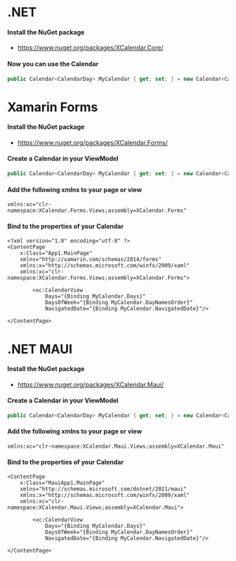 # .NET

#### Install the NuGet package
* https://www.nuget.org/packages/XCalendar.Core/

#### Now you can use the Calendar
```C#
public Calendar<CalendarDay> MyCalendar { get; set; } = new Calendar<CalendarDay>();
```

# Xamarin Forms

#### Install the NuGet package
* https://www.nuget.org/packages/XCalendar.Forms/

#### Create a Calendar in your ViewModel
```C#
public Calendar<CalendarDay> MyCalendar { get; set; } = new Calendar<CalendarDay>();
```

#### Add the following xmlns to your page or view
```xaml
xmlns:xc="clr-namespace:XCalendar.Forms.Views;assembly=XCalendar.Forms"
```

#### Bind to the properties of your Calendar
```xaml
<?xml version="1.0" encoding="utf-8" ?>
<ContentPage
    x:Class="App1.MainPage"
    xmlns="http://xamarin.com/schemas/2014/forms"
    xmlns:x="http://schemas.microsoft.com/winfx/2009/xaml"
    xmlns:xc="clr-namespace:XCalendar.Forms.Views;assembly=XCalendar.Forms">
    
        <xc:CalendarView
            Days="{Binding MyCalendar.Days}"
            DaysOfWeek="{Binding MyCalendar.DayNamesOrder}"
            NavigatedDate="{Binding MyCalendar.NavigatedDate}"/>

</ContentPage>

```

# .NET MAUI

#### Install the NuGet package
* https://www.nuget.org/packages/XCalendar.Maui/

#### Create a Calendar in your ViewModel
```C#
public Calendar<CalendarDay> MyCalendar { get; set; } = new Calendar<CalendarDay>();
```

#### Add the following xmlns to your page or view
```xaml
xmlns:xc="clr-namespace:XCalendar.Maui.Views;assembly=XCalendar.Maui"
```

#### Bind to the properties of your Calendar
```xaml
<ContentPage
    x:Class="MauiApp1.MainPage"
    xmlns="http://schemas.microsoft.com/dotnet/2021/maui"
    xmlns:x="http://schemas.microsoft.com/winfx/2009/xaml"
    xmlns:xc="clr-namespace:XCalendar.Maui.Views;assembly=XCalendar.Maui">
    
        <xc:CalendarView
            Days="{Binding MyCalendar.Days}"
            DaysOfWeek="{Binding MyCalendar.DayNamesOrder}"
            NavigatedDate="{Binding MyCalendar.NavigatedDate}"/>

</ContentPage>
```
